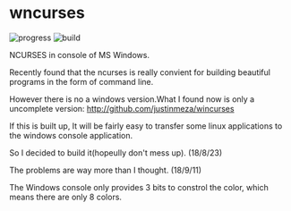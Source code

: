 # wncurses
![progress](http://progressed.io/bar/30?title=progress)
![build](https://img.shields.io/badge/build-passed-brightgreen.svg)

NCURSES in console of MS Windows.

Recently found that the ncurses is really convient for building beautiful programs in the form of command line.

However there is no a windows version.What I found now is only a uncomplete version: <http://github.com/justinmeza/wincurses>

If this is built up, It will be fairly easy to transfer some linux applications to the windows console application.

So I decided to build it(hopeully don't mess up). (18/8/23)

The problems are way more than I thought. (18/9/11)

The Windows console only provides 3 bits to constrol the color, which means there are only 8 colors.